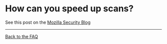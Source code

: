 # How can you speed up scans?

See this post on the [Mozilla Security Blog](https://blog.mozilla.org/security/2013/07/10/how-to-speed-up-owasp-zap-scans/)


---

[Back to the FAQ](FAQtoplevel)